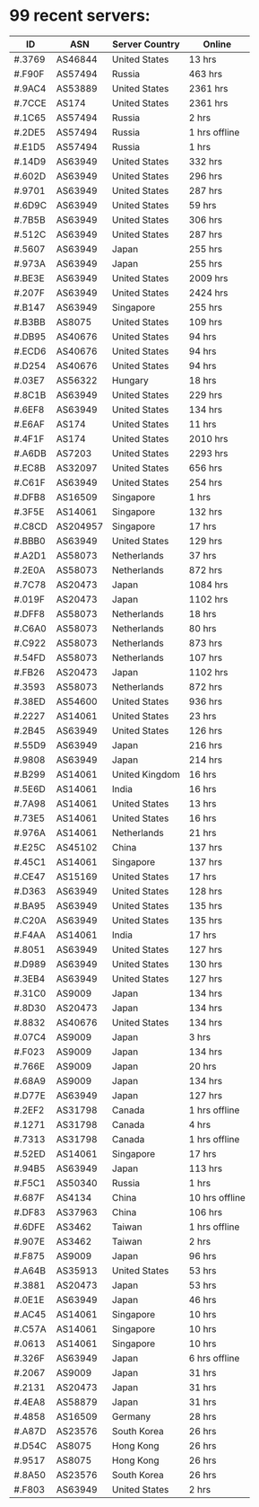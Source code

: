 # 99 recent servers:

| ID | ASN | Server Country | Online |
| ------ | ------ | ------ | ------ |
| #.3769 | AS46844 | United States | 13 hrs |
| #.F90F | AS57494 | Russia | 463 hrs |
| #.9AC4 | AS53889 | United States | 2361 hrs |
| #.7CCE | AS174 | United States | 2361 hrs |
| #.1C65 | AS57494 | Russia | 2 hrs |
| #.2DE5 | AS57494 | Russia | 1 hrs offline |
| #.E1D5 | AS57494 | Russia | 1 hrs |
| #.14D9 | AS63949 | United States | 332 hrs |
| #.602D | AS63949 | United States | 296 hrs |
| #.9701 | AS63949 | United States | 287 hrs |
| #.6D9C | AS63949 | United States | 59 hrs |
| #.7B5B | AS63949 | United States | 306 hrs |
| #.512C | AS63949 | United States | 287 hrs |
| #.5607 | AS63949 | Japan | 255 hrs |
| #.973A | AS63949 | Japan | 255 hrs |
| #.BE3E | AS63949 | United States | 2009 hrs |
| #.207F | AS63949 | United States | 2424 hrs |
| #.B147 | AS63949 | Singapore | 255 hrs |
| #.B3BB | AS8075 | United States | 109 hrs |
| #.DB95 | AS40676 | United States | 94 hrs |
| #.ECD6 | AS40676 | United States | 94 hrs |
| #.D254 | AS40676 | United States | 94 hrs |
| #.03E7 | AS56322 | Hungary | 18 hrs |
| #.8C1B | AS63949 | United States | 229 hrs |
| #.6EF8 | AS63949 | United States | 134 hrs |
| #.E6AF | AS174 | United States | 11 hrs |
| #.4F1F | AS174 | United States | 2010 hrs |
| #.A6DB | AS7203 | United States | 2293 hrs |
| #.EC8B | AS32097 | United States | 656 hrs |
| #.C61F | AS63949 | United States | 254 hrs |
| #.DFB8 | AS16509 | Singapore | 1 hrs |
| #.3F5E | AS14061 | Singapore | 132 hrs |
| #.C8CD | AS204957 | Singapore | 17 hrs |
| #.BBB0 | AS63949 | United States | 129 hrs |
| #.A2D1 | AS58073 | Netherlands | 37 hrs |
| #.2E0A | AS58073 | Netherlands | 872 hrs |
| #.7C78 | AS20473 | Japan | 1084 hrs |
| #.019F | AS20473 | Japan | 1102 hrs |
| #.DFF8 | AS58073 | Netherlands | 18 hrs |
| #.C6A0 | AS58073 | Netherlands | 80 hrs |
| #.C922 | AS58073 | Netherlands | 873 hrs |
| #.54FD | AS58073 | Netherlands | 107 hrs |
| #.FB26 | AS20473 | Japan | 1102 hrs |
| #.3593 | AS58073 | Netherlands | 872 hrs |
| #.38ED | AS54600 | United States | 936 hrs |
| #.2227 | AS14061 | United States | 23 hrs |
| #.2B45 | AS63949 | United States | 126 hrs |
| #.55D9 | AS63949 | Japan | 216 hrs |
| #.9808 | AS63949 | Japan | 214 hrs |
| #.B299 | AS14061 | United Kingdom | 16 hrs |
| #.5E6D | AS14061 | India | 16 hrs |
| #.7A98 | AS14061 | United States | 13 hrs |
| #.73E5 | AS14061 | United States | 16 hrs |
| #.976A | AS14061 | Netherlands | 21 hrs |
| #.E25C | AS45102 | China | 137 hrs |
| #.45C1 | AS14061 | Singapore | 137 hrs |
| #.CE47 | AS15169 | United States | 17 hrs |
| #.D363 | AS63949 | United States | 128 hrs |
| #.BA95 | AS63949 | United States | 135 hrs |
| #.C20A | AS63949 | United States | 135 hrs |
| #.F4AA | AS14061 | India | 17 hrs |
| #.8051 | AS63949 | United States | 127 hrs |
| #.D989 | AS63949 | United States | 130 hrs |
| #.3EB4 | AS63949 | United States | 127 hrs |
| #.31C0 | AS9009 | Japan | 134 hrs |
| #.8D30 | AS20473 | Japan | 134 hrs |
| #.8832 | AS40676 | United States | 134 hrs |
| #.07C4 | AS9009 | Japan | 3 hrs |
| #.F023 | AS9009 | Japan | 134 hrs |
| #.766E | AS9009 | Japan | 20 hrs |
| #.68A9 | AS9009 | Japan | 134 hrs |
| #.D77E | AS63949 | Japan | 127 hrs |
| #.2EF2 | AS31798 | Canada | 1 hrs offline |
| #.1271 | AS31798 | Canada | 4 hrs |
| #.7313 | AS31798 | Canada | 1 hrs offline |
| #.52ED | AS14061 | Singapore | 17 hrs |
| #.94B5 | AS63949 | Japan | 113 hrs |
| #.F5C1 | AS50340 | Russia | 1 hrs |
| #.687F | AS4134 | China | 10 hrs offline |
| #.DF83 | AS37963 | China | 106 hrs |
| #.6DFE | AS3462 | Taiwan | 1 hrs offline |
| #.907E | AS3462 | Taiwan | 2 hrs |
| #.F875 | AS9009 | Japan | 96 hrs |
| #.A64B | AS35913 | United States | 53 hrs |
| #.3881 | AS20473 | Japan | 53 hrs |
| #.0E1E | AS63949 | Japan | 46 hrs |
| #.AC45 | AS14061 | Singapore | 10 hrs |
| #.C57A | AS14061 | Singapore | 10 hrs |
| #.0613 | AS14061 | Singapore | 10 hrs |
| #.326F | AS63949 | Japan | 6 hrs offline |
| #.2067 | AS9009 | Japan | 31 hrs |
| #.2131 | AS20473 | Japan | 31 hrs |
| #.4EA8 | AS58879 | Japan | 31 hrs |
| #.4858 | AS16509 | Germany | 28 hrs |
| #.A87D | AS23576 | South Korea | 26 hrs |
| #.D54C | AS8075 | Hong Kong | 26 hrs |
| #.9517 | AS8075 | Hong Kong | 26 hrs |
| #.8A50 | AS23576 | South Korea | 26 hrs |
| #.F803 | AS63949 | United States | 2 hrs |


